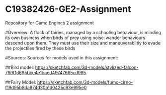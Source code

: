 # C19382426-GE2-Assignment
Repository for Game Engines 2 assignment

#Overview:
A flock of fairies, managed by a schooling behaviour, is minding its own business when birds of prey using noise-wander behaviours descend upon them. They must use their size and maneuverabiltiy to evade the projectiles fired by these birds

#Sources:
Sources for models used in this assignment:

##Bird model:
https://sketchfab.com/3d-models/stylized-falcon-769f1d695bce4e1baed49747665cd995

##Fairy Model:
https://sketchfab.com/3d-models/fumo-cirno-f19d95b8da874d30a1d0425c93e695e0
